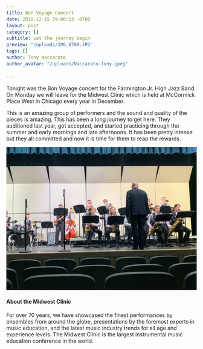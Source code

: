 ```yaml
---
title: Bon Voyage Concert
date: 2018-12-15 19:00:13 -0700
layout: post
category: []
subtitle: Let the journey begin
preview: "/uploads/IMG_0700.JPG"
tags: []
author: Tony Naccarato
author_avatar: "/uploads/Naccarato-Tony.jpeg"

---
```

Tonight was the Bon Voyage concert for the Farmington Jr. High Jazz Band. On Monday we will leave for the Midwest Clinic which is held at McCormick Place West in Chicago every year in December.

This is an amazing group of performers and the sound and quality of the pieces is amazing. This has been a long journey to get here. They auditioned last year, got accepted, and started practicing through the summer and early mornings and late afternoons. It has been pretty intense but they all committed and now it is time for them to reap the rewards. 

![](/uploads/IMG_0706.JPG)

#### About the Midwest Clinic

For over 70 years, we have showcased the finest performances by ensembles from around the globe, presentations by the foremost experts in music education, and the latest music industry trends for all age and experience levels. The Midwest Clinic is the largest instrumental music education conference in the world.
